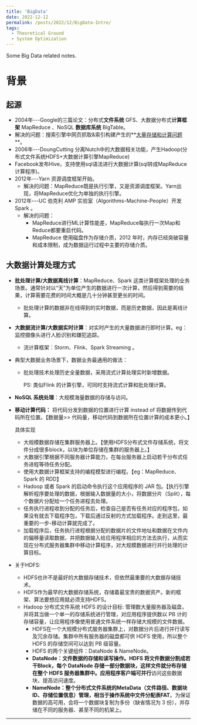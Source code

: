 ```yaml
---
title: 'BigData'
date: 2022-12-12
permalink: /posts/2022/12/BigData-Intro/
tags:
  - Theoretical Ground
  - System Optimization
---
```


Some Big Data related notes.

# 背景

## 起源

*  2004年---Google的三篇论文：分布式**文件系统** GFS、大数据分布式**计算框架** MapReduce 、NoSQL **数据库系统** BigTable。
  * 解决的问题：搜索引擎中网页抓取&索引构建产生的**<u>大量存储和计算问题</u>**。
* 2006年---DoungCutting 分离Nutch中的大数据相关功能，产生Hadoop(分布式文件系统HDFS+大数据计算引擎MapReduce)
*  Facebook发布Hive，支持使用sql语法进行大数据计算(sql转成MapReduce计算程序)。
* 2012年---Yarn 资源调度框架开始。
  * 解决的问题：MapReduce既是执行引擎，又是资源调度框架。Yarn出现，将MapReduce优化为单独的执行引擎。
* 2012年---UC 伯克利 AMP 实验室（Algorithms-Machine-People）开发Spark 。
  * 解决的问题：
    * MapReduce进行ML计算性能差，MapReduce每执行一次Map和Reduce都要重启代码。
    * MapReduce 使用磁盘作为存储介质，2012 年时，内存已经突破容量和成本限制，成为数据运行过程中主要的存储介质。

## 大数据计算处理方式

* **批处理计算/大数据离线计算**：MapReduce、Spark 这类计算框架处理的业务场景。通常针对以“天”为单位产生的数据进行一次计算，然后得到需要的结果，计算需要花费的时间大概是几十分钟甚至更长的时间。

  * 批处理计算的数据非在线得到的实时数据，而是历史数据，因此是离线计算。

* **大数据流计算/大数据实时计算**：对实时产生的大量数据进行即时计算。eg：监控摄像头进行人脸识别和嫌犯追踪。

  * 流计算框架：Storm、Flink、Spark Streaming 。

* 典型大数据业务场景下，数据业务最通用的做法：

  * 批处理技术处理历史全量数据，采用流式计算处理实时新增数据。

    PS: 类似Flink 的计算引擎，可同时支持流式计算和批处理计算。

* **NoSQL 系统处理**：大规模海量数据的存储与访问。

* **移动计算代码：** 将代码分发到数据的位置进行计算 instead of 将数据传到代码所在位置。【数据量>> 代码量，移动代码到数据所在位置计算的成本更小。】

  具体实现

  * 大规模数据存储在集群服务器上。【使用HDFS分布式文件存储系统，将文件分成很多block，以块为单位存储在集群的服务器上。】
  * 大数据引擎根据不同服务器计算能力，在每台服务器上启动若干分布式任务进程等待任务分配。
  * 使用大数据计算框架支持的编程模型进行编程。【eg：MapReduce、Spark 的 RDD】 
  * Hadoop 或者 Spark 的启动命令执行这个应用程序的 JAR 包。【执行引擎解析程序要处理的数据，根据输入数据量的大小，将数据分片（Split），每个数据片分配给一个任务进程去处理。
  * 任务执行进程收到分配的任务后，检查自己是否有任务对应的程序包，如果没有就去下载程序包，下载后通过反射的方式加载程序。走到这里，最重要的一步-移动计算就完成了。
  * 加载程序后，任务执行进程根据分配的数据片的文件地址和数据在文件内的偏移量读取数据，并把数据输入给应用程序相应的方法去执行，从而实现在分布式服务器集群中移动计算程序，对大规模数据进行并行处理的计算目标。

* 关于HDFS:

  * HDFS也许不是最好的大数据存储技术，但依然最重要的大数据存储技术。
  * HDFS作为最早的大数据存储系统，存储着最宝贵的数据资产。新的框架、算法要想应用就必须支持HDFS。
  * Hadoop 分布式文件系统 HDFS 的设计目标: 管理数大量服务器及磁盘，并将其当做一个单一的存储系统进行管理，对应用程序提供数以 PB 计的存储容量，让应用程序像使用普通文件系统一样存储大规模的文件数据。
    * HDFS在一个大规模分布式服务器集群上，对数据分片后进行并行读写及冗余存储。集群中所有服务器的磁盘都可供 HDFS 使用，所以整个 HDFS 的存储空间可以达到 PB 级容量。
    *  HDFS 的两个关键组件：DataNode & NameNode。
      * **DataNode：文件数据的存储和读写操作。**HDFS 将文件数据分割成若干Block，每个 DataNode 存储一部分数据块，这样文件就分布存储在整个 HDFS 服务器集群中。应用程序客户端可**并行**访问这些数据块，提高访问速度。
      * **NameNode：整个分布式文件系统的MetaData（文件路径、数据块ID、存储位置信息）管理，相当于操作系统中文件分配表FAT**。为保证数据的高可用，会将一个数据块复制为多份（缺省情况为 3 份），并存储在不同的服务器、甚至不同的机架上。








------

